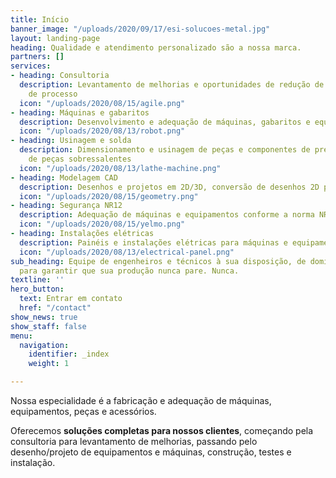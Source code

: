 ```yaml
---
title: Início
banner_image: "/uploads/2020/09/17/esi-solucoes-metal.jpg"
layout: landing-page
heading: Qualidade e atendimento personalizado são a nossa marca.
partners: []
services:
- heading: Consultoria
  description: Levantamento de melhorias e oportunidades de redução de custos e tempo
    de processo
  icon: "/uploads/2020/08/15/agile.png"
- heading: Máquinas e gabaritos
  description: Desenvolvimento e adequação de máquinas, gabaritos e equipamentos
  icon: "/uploads/2020/08/13/robot.png"
- heading: Usinagem e solda
  description: Dimensionamento e usinagem de peças e componentes de precisão. Fabricação
    de peças sobressalentes
  icon: "/uploads/2020/08/13/lathe-machine.png"
- heading: Modelagem CAD
  description: Desenhos e projetos em 2D/3D, conversão de desenhos 2D para 3D
  icon: "/uploads/2020/08/15/geometry.png"
- heading: Segurança NR12
  description: Adequação de máquinas e equipamentos conforme a norma NR-12
  icon: "/uploads/2020/08/15/yelmo.png"
- heading: Instalações elétricas
  description: Painéis e instalações elétricas para máquinas e equipamentos industriais
  icon: "/uploads/2020/08/13/electrical-panel.png"
sub_heading: Equipe de engenheiros e técnicos à sua disposição, de domingo à domingo,
  para garantir que sua produção nunca pare. Nunca.
textline: ''
hero_button:
  text: Entrar em contato
  href: "/contact"
show_news: true
show_staff: false
menu:
  navigation:
    identifier: _index
    weight: 1

---
```


Nossa especialidade é a fabricação e adequação de máquinas, equipamentos, peças e acessórios.

Oferecemos **soluções completas para nossos clientes**, começando pela consultoria para levantamento de melhorias, passando pelo desenho/projeto de equipamentos e máquinas, construção, testes e instalação.